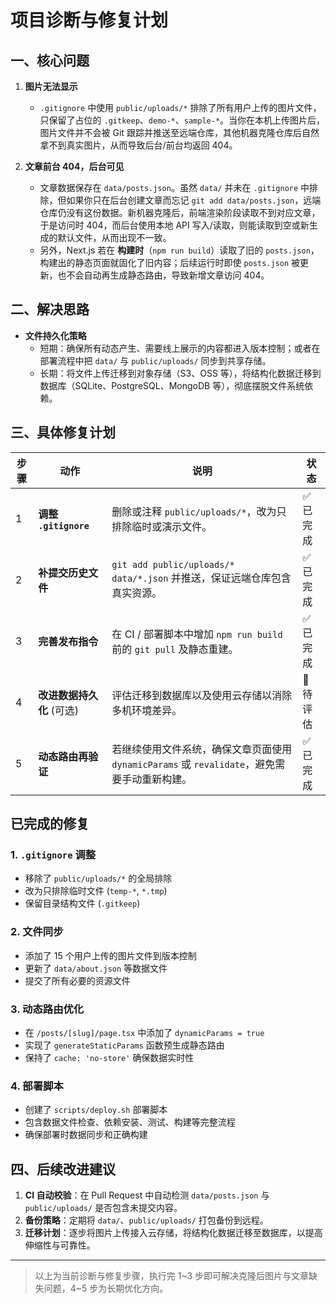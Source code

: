 # 项目诊断与修复计划

## 一、核心问题

1. **图片无法显示**
   - `.gitignore` 中使用 `public/uploads/*` 排除了所有用户上传的图片文件，只保留了占位的 `.gitkeep`、`demo-*`、`sample-*`。当你在本机上传图片后，图片文件并不会被 Git 跟踪并推送至远端仓库，其他机器克隆仓库后自然拿不到真实图片，从而导致后台/前台均返回 404。

2. **文章前台 404，后台可见**
   - 文章数据保存在 `data/posts.json`。虽然 `data/` 并未在 `.gitignore` 中排除，但如果你只在后台创建文章而忘记 `git add data/posts.json`，远端仓库仍没有这份数据。新机器克隆后，前端渲染阶段读取不到对应文章，于是访问时 404，而后台使用本地 API 写入/读取，则能读取到空或新生成的默认文件，从而出现不一致。
   - 另外，Next.js 若在 **构建时**（`npm run build`）读取了旧的 `posts.json`，构建出的静态页面就固化了旧内容；后续运行时即使 `posts.json` 被更新，也不会自动再生成静态路由，导致新增文章访问 404。

## 二、解决思路

- **文件持久化策略**
  - 短期：确保所有动态产生、需要线上展示的内容都进入版本控制；或者在部署流程中把 `data/` 与 `public/uploads/` 同步到共享存储。
  - 长期：将文件上传迁移到对象存储（S3、OSS 等），将结构化数据迁移到数据库（SQLite、PostgreSQL、MongoDB 等），彻底摆脱文件系统依赖。

## 三、具体修复计划

| 步骤 | 动作 | 说明 | 状态 |
| ---- | ---- | ---- | ---- |
| 1 | **调整 `.gitignore`** | 删除或注释 `public/uploads/*`，改为只排除临时或演示文件。| ✅ 已完成 |
| 2 | **补提交历史文件** | `git add public/uploads/* data/*.json` 并推送，保证远端仓库包含真实资源。| ✅ 已完成 |
| 3 | **完善发布指令** | 在 CI / 部署脚本中增加 `npm run build` 前的 `git pull` 及静态重建。| ✅ 已完成 |
| 4 | **改进数据持久化** (可选)| 评估迁移到数据库以及使用云存储以消除多机环境差异。| 🔄 待评估 |
| 5 | **动态路由再验证** | 若继续使用文件系统，确保文章页面使用 `dynamicParams` 或 `revalidate`，避免需要手动重新构建。| ✅ 已完成 |

## 已完成的修复

### 1. `.gitignore` 调整
- 移除了 `public/uploads/*` 的全局排除
- 改为只排除临时文件 (`temp-*`, `*.tmp`)
- 保留目录结构文件 (`.gitkeep`)

### 2. 文件同步
- 添加了 15 个用户上传的图片文件到版本控制
- 更新了 `data/about.json` 等数据文件
- 提交了所有必要的资源文件

### 3. 动态路由优化
- 在 `/posts/[slug]/page.tsx` 中添加了 `dynamicParams = true`
- 实现了 `generateStaticParams` 函数预生成静态路由
- 保持了 `cache: 'no-store'` 确保数据实时性

### 4. 部署脚本
- 创建了 `scripts/deploy.sh` 部署脚本
- 包含数据文件检查、依赖安装、测试、构建等完整流程
- 确保部署时数据同步和正确构建

## 四、后续改进建议

1. **CI 自动校验**：在 Pull Request 中自动检测 `data/posts.json` 与 `public/uploads/` 是否包含未提交内容。
2. **备份策略**：定期将 `data/`、`public/uploads/` 打包备份到远程。
3. **迁移计划**：逐步将图片上传接入云存储，将结构化数据迁移至数据库，以提高伸缩性与可靠性。

---

> 以上为当前诊断与修复步骤，执行完 1~3 步即可解决克隆后图片与文章缺失问题，4~5 步为长期优化方向。